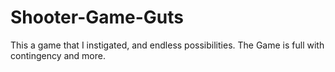 # Shooter-Game-Guts
This a game that I instigated, and endless possibilities. The Game is full with contingency and more.

